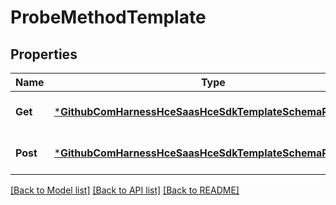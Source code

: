 # ProbeMethodTemplate

## Properties
Name | Type | Description | Notes
------------ | ------------- | ------------- | -------------
**Get** | [***GithubComHarnessHceSaasHceSdkTemplateSchemaProbeGet**](github_com_harness_hce-saas_hce-sdk_template_schema_probe.GET.md) |  | [optional] [default to null]
**Post** | [***GithubComHarnessHceSaasHceSdkTemplateSchemaProbePost**](github_com_harness_hce-saas_hce-sdk_template_schema_probe.POST.md) |  | [optional] [default to null]

[[Back to Model list]](../README.md#documentation-for-models) [[Back to API list]](../README.md#documentation-for-api-endpoints) [[Back to README]](../README.md)

